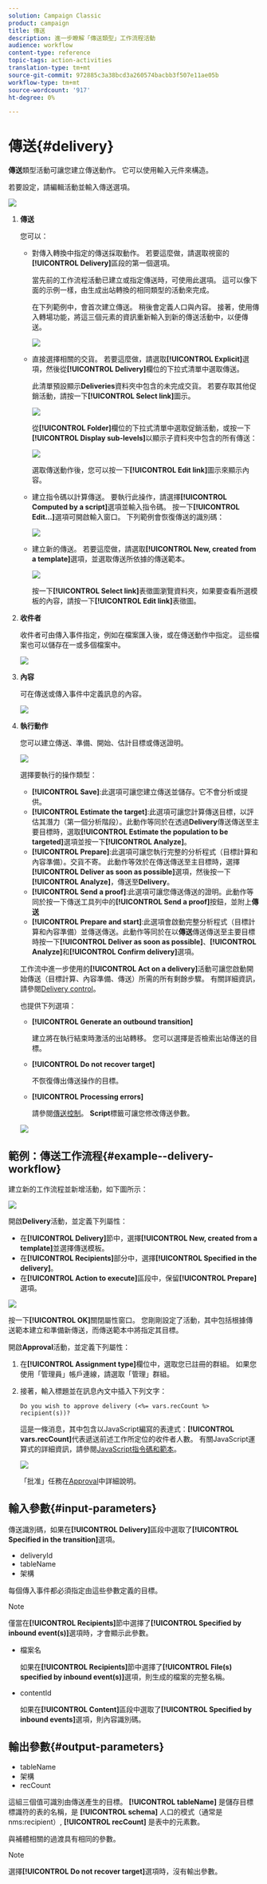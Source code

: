 ```yaml
---
solution: Campaign Classic
product: campaign
title: 傳送
description: 進一步瞭解「傳送類型」工作流程活動
audience: workflow
content-type: reference
topic-tags: action-activities
translation-type: tm+mt
source-git-commit: 972885c3a38bcd3a260574bacbb3f507e11ae05b
workflow-type: tm+mt
source-wordcount: '917'
ht-degree: 0%

---
```



# 傳送{#delivery}

**傳送**&#x200B;類型活動可讓您建立傳送動作。 它可以使用輸入元件來構造。

若要設定，請編輯活動並輸入傳送選項。

![](assets/edit_diffusion.png)

1. **傳送**

   您可以：

   * 對傳入轉換中指定的傳送採取動作。 若要這麼做，請選取視窗的&#x200B;**[!UICONTROL Delivery]**&#x200B;區段的第一個選項。

      當先前的工作流程活動已建立或指定傳送時，可使用此選項。 這可以像下面的示例一樣，由生成出站轉換的相同類型的活動來完成。

      在下列範例中，會首次建立傳送。 稍後會定義人口與內容。 接著，使用傳入轉場功能，將這三個元素的資訊重新輸入到新的傳送活動中，以便傳送。

      ![](assets/specified_transition_option_exemple.png)

   * 直接選擇相關的交貨。 若要這麼做，請選取&#x200B;**[!UICONTROL Explicit]**&#x200B;選項，然後從&#x200B;**[!UICONTROL Delivery]**&#x200B;欄位的下拉式清單中選取傳送。

      此清單預設顯示&#x200B;**Deliveries**&#x200B;資料夾中包含的未完成交貨。 若要存取其他促銷活動，請按一下&#x200B;**[!UICONTROL Select link]**&#x200B;圖示。

      ![](assets/diffusion_edit_1.png)

      從&#x200B;**[!UICONTROL Folder]**&#x200B;欄位的下拉式清單中選取促銷活動，或按一下&#x200B;**[!UICONTROL Display sub-levels]**&#x200B;以顯示子資料夾中包含的所有傳送：

      ![](assets/diffusion_edit_2.png)

      選取傳送動作後，您可以按一下&#x200B;**[!UICONTROL Edit link]**&#x200B;圖示來顯示內容。

   * 建立指令碼以計算傳送。 要執行此操作，請選擇&#x200B;**[!UICONTROL Computed by a script]**&#x200B;選項並輸入指令碼。 按一下&#x200B;**[!UICONTROL Edit...]**&#x200B;選項可開啟輸入窗口。 下列範例會恢復傳送的識別碼：

      ![](assets/diffusion_edit_3.png)

   * 建立新的傳送。 若要這麼做，請選取&#x200B;**[!UICONTROL New, created from a template]**&#x200B;選項，並選取傳送所依據的傳送範本。

      ![](assets/diffusion_edit_4.png)

      按一下&#x200B;**[!UICONTROL Select link]**&#x200B;表徵圖瀏覽資料夾，如果要查看所選模板的內容，請按一下&#x200B;**[!UICONTROL Edit link]**&#x200B;表徵圖。

1. **收件者**

   收件者可由傳入事件指定，例如在檔案匯入後，或在傳送動作中指定。 這些檔案也可以儲存在一或多個檔案中。

   ![](assets/diffusion_edit_5.png)

1. **內容**

   可在傳送或傳入事件中定義訊息的內容。

   ![](assets/diffusion_edit_6.png)

1. **執行動作**

   您可以建立傳送、準備、開始、估計目標或傳送證明。

   ![](assets/diffusion_edit_7.png)

   選擇要執行的操作類型：

   * **[!UICONTROL Save]**:此選項可讓您建立傳送並儲存。它不會分析或提供。
   * **[!UICONTROL Estimate the target]**:此選項可讓您計算傳送目標，以評估其潛力（第一個分析階段）。此動作等同於在透過&#x200B;**Delivery**&#x200B;傳送傳送至主要目標時，選取&#x200B;**[!UICONTROL Estimate the population to be targeted]**&#x200B;選項並按一下&#x200B;**[!UICONTROL Analyze]**。
   * **[!UICONTROL Prepare]**:此選項可讓您執行完整的分析程式（目標計算和內容準備）。交貨不寄。 此動作等效於在傳送傳送至主目標時，選擇&#x200B;**[!UICONTROL Deliver as soon as possible]**&#x200B;選項，然後按一下&#x200B;**[!UICONTROL Analyze]**，傳送至&#x200B;**Delivery**。
   * **[!UICONTROL Send a proof]**:此選項可讓您傳送傳送的證明。此動作等同於按一下傳送工具列中的&#x200B;**[!UICONTROL Send a proof]**&#x200B;按鈕，並附上&#x200B;**傳送**
   * **[!UICONTROL Prepare and start]**:此選項會啟動完整分析程式（目標計算和內容準備）並傳送傳送。此動作等同於在以&#x200B;**傳送**&#x200B;傳送傳送至主要目標時按一下&#x200B;**[!UICONTROL Deliver as soon as possible]**、**[!UICONTROL Analyze]**&#x200B;和&#x200B;**[!UICONTROL Confirm delivery]**&#x200B;選項。

   工作流中進一步使用的&#x200B;**[!UICONTROL Act on a delivery]**&#x200B;活動可讓您啟動開始傳送（目標計算、內容準備、傳送）所需的所有剩餘步驟。 有關詳細資訊，請參閱[Delivery control](../../workflow/using/delivery-control.md)。

   也提供下列選項：

   * **[!UICONTROL Generate an outbound transition]**

      建立將在執行結束時激活的出站轉移。 您可以選擇是否檢索出站傳送的目標。

   * **[!UICONTROL Do not recover target]**

      不恢復傳出傳送操作的目標。

   * **[!UICONTROL Processing errors]**

      請參閱[傳送控制](../../workflow/using/delivery-control.md)。
   **Script**&#x200B;標籤可讓您修改傳送參數。

   ![](assets/edit_diffusion_fil_script.png)

## 範例：傳送工作流程{#example--delivery-workflow}

建立新的工作流程並新增活動，如下圖所示：

![](assets/new-workflow-5.png)

開啟&#x200B;**Delivery**&#x200B;活動，並定義下列屬性：

* 在&#x200B;**[!UICONTROL Delivery]**&#x200B;節中，選擇&#x200B;**[!UICONTROL New, created from a template]**&#x200B;並選擇傳送模板。
* 在&#x200B;**[!UICONTROL Recipients]**&#x200B;部分中，選擇&#x200B;**[!UICONTROL Specified in the delivery]**。
* 在&#x200B;**[!UICONTROL Action to execute]**&#x200B;區段中，保留&#x200B;**[!UICONTROL Prepare]**&#x200B;選項。

![](assets/new-workflow-param-delivery.png)

按一下&#x200B;**[!UICONTROL OK]**&#x200B;關閉屬性窗口。 您剛剛設定了活動，其中包括根據傳送範本建立和準備新傳送，而傳送範本中將指定其目標。

開啟&#x200B;**Approval**&#x200B;活動，並定義下列屬性：

1. 在&#x200B;**[!UICONTROL Assignment type]**&#x200B;欄位中，選取您已註冊的群組。 如果您使用「管理員」帳戶連線，請選取「管理」群組。
1. 接著，輸入標題並在訊息內文中插入下列文字：

   ```
   Do you wish to approve delivery (<%= vars.recCount %> recipient(s))?
   ```

   這是一條消息，其中包含以JavaScript編寫的表達式：**[!UICONTROL vars.recCount]**&#x200B;代表遞送前述工作所定位的收件者人數。 有關JavaScript運算式的詳細資訊，請參閱[JavaScript指令碼和範本](../../workflow/using/javascript-scripts-and-templates.md)。

   ![](assets/new-workflow-param-validation.png)

   「批准」任務在[Approval](../../workflow/using/approval.md)中詳細說明。

## 輸入參數{#input-parameters}

傳送識別碼，如果在&#x200B;**[!UICONTROL Delivery]**&#x200B;區段中選取了&#x200B;**[!UICONTROL Specified in the transition]**&#x200B;選項。

* deliveryId
* tableName
* 架構

每個傳入事件都必須指定由這些參數定義的目標。

>[!NOTE]
>
>僅當在&#x200B;**[!UICONTROL Recipients]**&#x200B;節中選擇了&#x200B;**[!UICONTROL Specified by inbound event(s)]**&#x200B;選項時，才會顯示此參數。

* 檔案名

   如果在&#x200B;**[!UICONTROL Recipients]**&#x200B;節中選擇了&#x200B;**[!UICONTROL File(s) specified by inbound event(s)]**&#x200B;選項，則生成的檔案的完整名稱。

* contentId

   如果在&#x200B;**[!UICONTROL Content]**&#x200B;區段中選取了&#x200B;**[!UICONTROL Specified by inbound events]**&#x200B;選項，則內容識別碼。

## 輸出參數{#output-parameters}

* tableName
* 架構
* recCount

這組三個值可識別由傳送產生的目標。 **[!UICONTROL tableName]** 是儲存目標標識符的表的名稱，是 **[!UICONTROL schema]** 人口的模式（通常是nms:recipient）, **[!UICONTROL recCount]** 是表中的元素數。

與補體相關的過渡具有相同的參數。

>[!NOTE]
>
>選擇&#x200B;**[!UICONTROL Do not recover target]**&#x200B;選項時，沒有輸出參數。

